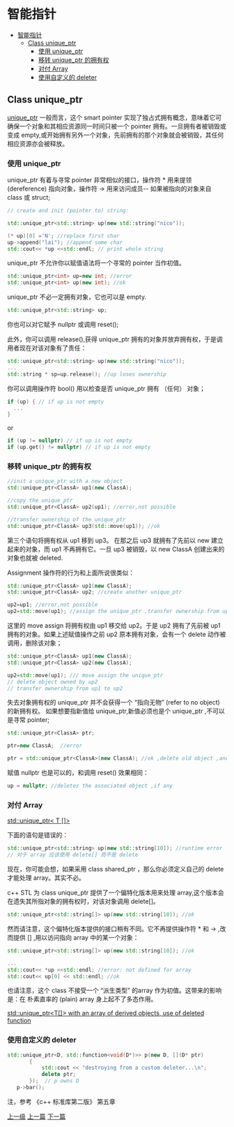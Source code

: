 # 智能指针


<!-- @import "[TOC]" {cmd="toc" depthFrom=1 depthTo=6 orderedList=false} -->
<!-- code_chunk_output -->

* [智能指针](#智能指针)
	* [Class unique_ptr](#class-unique_ptr)
		* [使用 unique_ptr](#使用-unique_ptr)
		* [移转 unique_ptr 的拥有权](#移转-unique_ptr-的拥有权)
		* [对付 Array](#对付-array)
		* [使用自定义的 deleter](#使用自定义的-deleter)

<!-- /code_chunk_output -->

## Class unique_ptr
[unique_ptr](https://en.cppreference.com/w/cpp/memory/unique_ptr) 一般而言，这个 smart pointer 实现了独占式拥有概念，意味着它可确保一个对象和其相应资源同一时间只被一个 pointer 拥有。一旦拥有者被销毁或变成 empty,或开始拥有另外一个对象，先前拥有的那个对象就会被销毁，其任何相应资源亦会被释放。

### 使用 unique_ptr
unique_ptr 有着与寻常 pointer 非常相似的接口，操作符 * 用来提领 (dereference) 指向对象，操作符 -> 用来访问成员-- 如果被指向的对象来自 class 或 struct;

```cpp
// create and init (pointer to) string:

std::unique_ptr<std::string> up(new std::string("nico"));

(* up)[0] ='N'; //replace first char
up->append("lai"); //append some char
std::cout<< *up <<std::endl; // print whole string
```

unique_ptr 不允许你以赋值语法将一个寻常的 pointer 当作初值。
```cpp
std::unique_ptr<int> up=new int; //error
std::unique_ptr<int> up(new int); //ok
```

unique_ptr 不必一定拥有对象，它也可以是 empty.
```cpp
std::unique_ptr<std::string> up;
```
你也可以对它赋予 nullptr 或调用 reset();

此外，你可以调用 release(),获得 unique_ptr 拥有的对象并放弃拥有权，于是调用者现在对该对象有了责任：
```cpp
std::unique_ptr<std::string> up(new std::string("nico"));
...
std::string * sp=up.release(); //up loses ownership
```

你可以调用操作符 bool() 用以检查是否 unique_ptr 拥有 （任何） 对象；
```cpp
if (up) { // if up is not empty
  ...
}
```

or

```cpp
if (up != nullptr) // if up is not empty
if (up.get() != nullptr) // if up is not empty
```

### 移转 unique_ptr 的拥有权
```cpp
//init a unique_ptr with a new object
std::unique_ptr<ClassA> up1(new ClassA);

//copy the unique_ptr
std::unique_ptr<ClassA> up2(up1); //error,not possible

//transfer ownership of the unique_ptr
std::unique_ptr<ClassA> up3(std::move(up1)); //ok
```
第三个语句将拥有权从 up1 移到 up3。 在那之后 up3 就拥有了先前以 new 建立起来的对象，而 up1 不再拥有它。一旦 up3 被销毁，以 new ClassA 创建出来的对象也就被 deleted.

Assignment 操作符的行为和上面所说很类似：
```cpp
std::unique_ptr<ClassA> up1(new ClassA);
std::unique_ptr<ClassA> up2; //create another unique_ptr

up2=up1; //error,not possible
up2=std::move(up1); //assign the unique_ptr ,transfer ownership from up1 to up2
```
这里的 move assign 将拥有权由 up1 移交给 up2。于是 up2 拥有了先前被 up1 拥有的对象。如果上述赋值操作之前 up2 原本拥有对象，会有一个 delete 动作被调用，删除该对象；

```cpp
std::unique_ptr<ClassA> up1(new ClassA);
std::unique_ptr<ClassA> up2(new ClassA);

up2=std::move(up1); /// move assign the unique_ptr
// delete object owned by up2
// transfer ownership from up1 to up2
```
失去对象拥有权的 unique_ptr 并不会获得一个 “指向无物” (refer to no object) 的新拥有权。
如果想要指新值给 unique_ptr,新值必须也是个 unique_ptr ,不可以是寻常 pointer;
```cpp
std::unique_ptr<ClassA> ptr;

ptr=new ClassA;  //error

ptr = std::unique_ptr<ClassA>(new ClassA); //ok ,delete old object ,and own new
```
赋值 nullptr 也是可以的，和调用 reset() 效果相同：
```cpp
up = nullptr; //deletes the associated object ,if any
```

### 对付 Array
[ std::unique_ptr< T []>](https://en.cppreference.com/w/cpp/memory/unique_ptr/operator_at)

下面的语句是错误的：
```cpp
std::unique_ptr<std::string> up(new std::string[10]); //runtime error
// 对于 array 应该使用 delete[] 而不是 delete
```

现在，你可能会想，如果采用 class shared_ptr ，那么你必须定义自己的 delete 才能处理 array。其实不必。

c++ STL 为 class unique_ptr 提供了一个偏特化版本用来处理 array,这个版本会在遗失其所指对象的拥有权时，对该对象调用 delete[]。
```cpp
std::unique_ptr<std::string[]> up(new std::string[10]); //ok
```
然而请注意，这个偏特化版本提供的接口稍有不同。它不再提供操作符 * 和 -> ,改而提供 [] ,用以访问指向 array 中的某一个对象：
```cpp
std::unique_ptr<std::string[]> up(new std::string[10]); //ok

...
std::cout<< *up <<std::endl; //error: not defined for array
std::cout<< up[0] << std::endl; //ok
```
也请注意，这个 class 不接受一个 “派生类型” 的array 作为初值。这带来的影响是：在 朴素直率的 (plain) array 身上起不了多态作用。

[std::unique_ptr<T[]> with an array of derived objects, use of deleted function](https://stackoverflow.com/questions/33461724/stdunique-ptrt-with-an-array-of-derived-objects-use-of-deleted-function)

### 使用自定义的 deleter
```cpp
std::unique_ptr<D, std::function<void(D*)>> p(new D, [](D* ptr)
       {
           std::cout << "destroying from a custom deleter...\n";
           delete ptr;
       });  // p owns D
   p->bar();
```

注，参考 《c++ 标准库第二版》 第五章

[上一级](base.md)
[上一篇](regex.md)
[下一篇](stream_IO.md)
